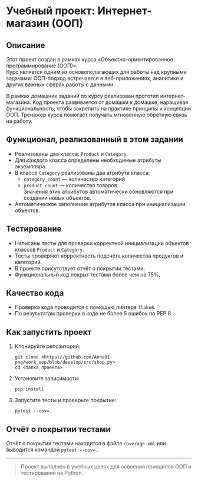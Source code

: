 # Учебный проект: Интернет-магазин (ООП)

## Описание

Этот проект создан в рамках курса «Объектно-ориентированное программирование (ООП)».  
Курс является одним из основополагающих для работы над крупными задачами: ООП-подход встречается в веб-приложениях, аналитике и других важных сферах работы с данными.

В рамках домашних заданий по курсу реализован прототип интернет-магазина. Код проекта развивается от домашки к домашке, наращивая функциональность, чтобы закрепить на практике принципы и концепции ООП. Тренажер курса помогает получать мгновенную обратную связь на работу.

## Функционал, реализованный в этом задании

- Реализованы два класса: `Product` и `Category`.
- Для каждого класса определены необходимые атрибуты экземпляра.
- В классе `Category` реализованы два атрибута класса:  
  - `category_count` — количество категорий  
  - `product_count` — количество товаров  
  Значения этих атрибутов автоматически обновляются при создании новых объектов.
- Автоматическое заполнение атрибутов класса при инициализации объектов.

## Тестирование

- Написаны тесты для проверки корректной инициализации объектов классов `Product` и `Category`.
- Тесты проверяют корректность подсчёта количества продуктов и категорий.
- В проекте присутствует отчёт о покрытии тестами.
- Функциональный код покрыт тестами более чем на 75%.

## Качество кода

- Проверка кода проводится с помощью линтера `flake8`.
- По результатам проверки в коде не более 5 ошибок по PEP 8.

## Как запустить проект

1. Клонируйте репозиторий:
   ```
   git clone <https://github.com/Anna91-png/work_oop/blob/develop/src/shop.py>
   cd <папка_проекта>
   ```

2. Установите зависимости:
   ```
   pip install 
   ```

3. Запустите тесты и проверьте покрытие:
   ```
   pytest --cov=.
   ```


## Отчёт о покрытии тестами

Отчёт о покрытии тестами находится в файле `coverage.xml` или выводится командой `pytest --cov=.`.

---

> Проект выполнен в учебных целях для освоения принципов ООП и тестирования на Python.